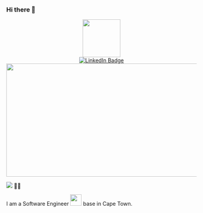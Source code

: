 ### Hi there 👋

<div id="header" align="center">
  <img src="https://media.giphy.com/media/M9gbBd9nbDrOTu1Mqx/giphy.gif" width="100"/>
  
  <div id="badges">
  <a href="https://www.linkedin.com/in/sefako-tholo">
    <img src="https://img.shields.io/badge/LinkedIn-blue?style=for-the-badge&logo=linkedin&logoColor=white" alt="LinkedIn Badge"/>
  </a>

    
</div>
</div>
<div align="center">
  <img src="https://media.giphy.com/media/M9kgjEsLG6LMbYC9dl/giphy.gif" width="600" height="300"/>
</div>

  ![](https://komarev.com/ghpvc/?username=sefako-tholo&label=PROFILE+VIEWS)
:man_technologist:

I am a Software Engineer <img src="https://media.giphy.com/media/WUlplcMpOCEmTGBtBW/giphy.gif" width="30"> base in Cape Town.
